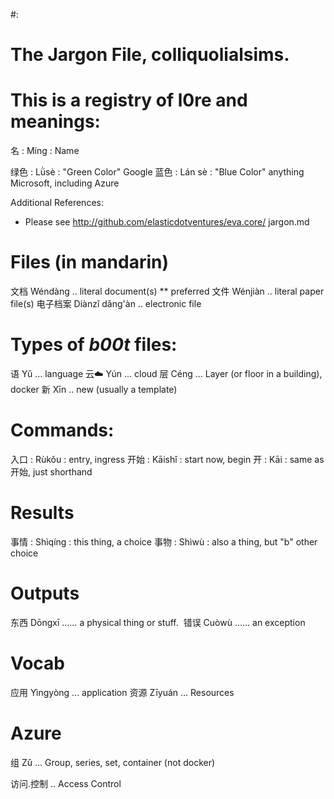 #: 
# The Jargon File, colliquolialsims.
# This is a registry of l0re and meanings:

名 : Míng : Name 

绿色 : Lǜsè : "Green Color" Google
蓝色 : Lán sè : "Blue Color" anything Microsoft, including Azure

Additional References:
* Please see http://github.com/elasticdotventures/eva.core/ jargon.md 

# Files (in mandarin)
文档  Wéndàng   .. literal document(s)      ** preferred
文件  Wénjiàn   .. literal paper file(s)
电子档案  Diànzǐ dǎng'àn .. electronic file

# Types of _b00t_ files: 
语    Yǔ  ... language
云☁️  Yún  ... cloud
层    Céng  ... Layer (or floor in a building), docker
新    Xīn   .. new (usually a template)

# Commands:
入口 : Rùkǒu  : entry, ingress
开始 : Kāishǐ : start now, begin
开   : Kāi    : same as 开始, just shorthand

# Results
事情 : Shìqíng : this thing, a choice
事物 : Shìwù :  also a thing, but "b" other choice

# Outputs
东西 Dōngxī …… a physical thing or stuff. 
错误 Cuòwù …… an exception

# Vocab
应用 Yìngyòng   ... application
资源 Zīyuán     ... Resources

# Azure
组  Zǔ   ... Group, series, set, container (not docker)

访问.控制 .. Access Control
